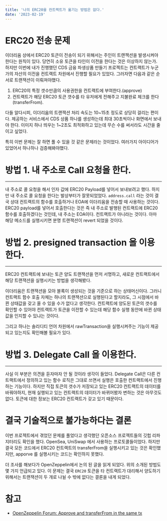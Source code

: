 ```yaml
---
title: '나의 ERC20을 컨트랙트가 옮기는 방법은 없다.'
date: '2023-02-19'
---
```


# ERC20 전송 문제

이더리움 상에서 ERC20 토큰이 전송이 되기 위해서는 주인이 트랜잭션을 발생시켜야 한다는 원칙이 있다. 당연히 소유 토큰을 타인이 이전을 한다는 것은 이상하지 않는가.
하지만 이번에 내가 진행했던 CDS 금융 파생상품 만들기 프로젝트는 컨트랙트가 누군가의 자산의 이전을 컨트랙트 차원에서 진행할 필요가 있었다.
그러자면 다음과 같은 순서로 트랜잭션이 이뤄져야했다.

1. ERC20의 특정 갯수만큼의 사용권한을 컨트랙트에 부여한다.(approve) 
2. 컨트랙트가 해당 ERC20 토큰 갯수를 타 유저에게 전해주고 지불완료 체크를 한다(transferFrom).

다들 알다시피, 이더리움의 트랜잭션 처리 속도는 10~15초 정도로 상당히 걸리는 편이다. 제공하는 서비스에서 CDS 상품 하나를 생성하는데 최대 30초씩이나 화면에서 보내야 한다. 이미지 하나 띄우는 1~2초도 최적화하고 있는데 무슨 수를 써서라도 시간을 줄이고 싶었다.

특히 이번 문제는 잘 하면 풀 수 있을 것 같은 문제라는 것이었다. 여러가지 아이디어가 있었어서 하나하나 검증해봐야했다.

# 방법 1. 내 주소로 Call 요청을 한다.
___
내 주소로 콜 요청을 해서 인자 값에 ERC20 Payload를 넣어서 보내보려고 했다.
하지만 내 주소로 콜 요청을 한다는 발상부터가 잘못되었었다.
`address.call` 라는 것이 결국 상대 컨트랙트의 함수를 호출하거나 EOA에 이더리움을 전송할 때 사용하는 것이다. ERC20 payload를 넣어서 호출한다는 것은 즉 내 주소로 발행된 컨트랙트에 ERC20 함수를 호출하겠다는 것인데, 내 주소는 EOA이다. 컨트랙트가 아니라는 것이다. 아마 해당 메소드를 실행시키면 분명 트랜잭션이 revert 되었을 것이다.

# 방법 2. presigned transaction 을 이용한다.
___

ERC20 컨트랙트에 보내는 토큰 양도 트랜잭션을 먼저 서명하고, 새로운 컨트랙트에서 해당 트랜잭션을 실행시키는 방법을 생각해봤다.

이더리움은 트랜잭션을 모아 블록이 생성되는 것을 기준으로 하는 상태머신이다. 그러니 컨트랙트 함수 호출 자체는 하나의 트랜잭션으로 실행된다고 할지라도, 그 시점에서 바뀐 상태값을 갖고 올 수 있을 수가 없다고 생각한다. 컨트랙트에 양도된 토큰의 갯수를 확인할 수 있어야 컨트랙트가 토큰을 이전할 수 있는데 해당 함수 실행 동안에 바뀐 상태값을 인지할 수 있냐는 것이다.

그리고 하나는 솔리디티 언어 차원에서 rawTransaction을 실행시켜주는 기능이 제공되고 있는지도 확인해볼 필요가 있다.

# 방법 3. Delegate Call 을 이용한다.
___

사실 이 부분은 의견을 듣자마자 안 될 것이라 생각이 들었다. Delegate Call은 다른 컨트랙트에서 정의하고 있는 함수 로직은 그대로 쓰면서 실행은 호출한 컨트랙트에서 진행하는 기능이다. 하지만 직접 토큰의 갯수가 저장되고 있는 ERC20 컨트랙트의 데이터를 바꿔야하지, 현재 실행되고 있는 컨트랙트의 데이터가 바뀌어봤자 변하는 것은 아무것도 없다. 토큰에 대한 정보는 ERC20 컨트랙트가 갖고 있기 때문이다.

# 결국 기술적으로 불가능하다는 결론

이번 프로젝트에서 겪었던 문제를 풀었다고 생각했던 오픈소스 프로젝트들의 깃헙 리파지터리도 확인을 했다. OpenSea, UniSwap 에서 사용하는 프로토콜들이었다. 하지만 결국 모든 코드에서 ERC20 컨트랙트의 transferFrom을 실행시키고 있는 것은 확인했지만, apporve 를 실행시키는 코드는 확인하지 못했다.

더 조사를 해보다가 OpenZeppelin에서 논의 된 글을 읽게 되었다. 위의 소개된 방법도 몇 가지 언급되고 있다. 이 문제는 결국 `ERC20` 토큰을 타 컨트랙트가 대리해서 양도하기 위해서는 트랜잭션이 두 개로 나뉠 수 밖에 없다는 결론을 내게 되었다.


# 참고
- [OpenZeppelin Forum: Approve and transferFrom in the same tx](https://forum.openzeppelin.com/t/approve-and-transferfrom-in-the-same-tx/700
)